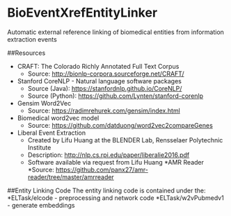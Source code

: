 # BioEventXrefEntityLinker
Automatic external reference linking of biomedical entities from information extraction events


##Resources
* CRAFT: The Colorado Richly Annotated Full Text Corpus
	* Source: http://bionlp-corpora.sourceforge.net/CRAFT/
* Stanford CoreNLP - Natural language software packages
	* Source (Java): https://stanfordnlp.github.io/CoreNLP/
	* Source (Python): https://github.com/Lynten/stanford-corenlp
* Gensim Word2Vec
	* Source: https://radimrehurek.com/gensim/index.html
* Biomedical word2vec model
	* Source: https://github.com/datduong/word2vec2compareGenes
* Liberal Event Extraction
	* Created by Lifu Huang at the BLENDER Lab, Rensselaer Polytechnic Institute
	* Description: http://nlp.cs.rpi.edu/paper/liberalie2016.pdf
	* Software available via request from Lifu Huang
*AMR Reader
	*Source: https://github.com/panx27/amr-reader/tree/master/amrreader
	
##Entity Linking Code
The entity linking code is contained under the:
	*ELTask/elcode - preprocessing and network code
	*ELTask/w2vPubmedv1 - generate embeddings
